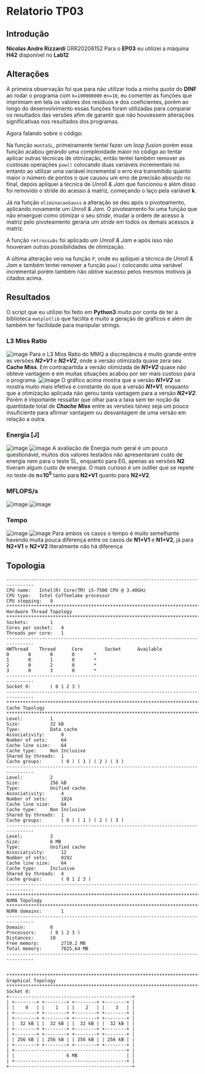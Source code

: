 # Relatorio TP03
## Introdução
**Nicolas Andre Rizzardi** GRR20206152
Para o **EP03** eu utilizei a máquina **H42** disponível no **Lab12**

## Alterações
A primeira observação foi que para não utilizar toda a minha *quota* do **DINF** ao rodar o programa com `k=100000000` e`n=10`, eu comentei as funções que imprimiam em tela os valores dos resíduos e dos coeficientes, porém ao longo do desenvolvimento essas funções foram utilizadas para comparar os resultados das versões afim de garantir que não houvessem alterações significativas nos resultados dos programas.

Agora falando sobre o código:

Na função `montaSL`, primeiramente tentei fazer um *loop fusion* porém essa função acabou gerando uma complexidade maior no código ao tentar aplicar outras técnicas de otimização, então tentei também remover as custosas operações `pow()` colocando duas variáveis incrementais no entanto ao utilizar uma variável incremental o erro era transmitido quanto maior o número de pontos o que causou um erro de precisão absurdo no final, depois apliquei a técnica de *Unroll & Jam* que funcionou e além disso foi removido o stride do acesso à matriz, começando o laço pela variável **k**.

Já na função `eliminacaoGauss` a alteração se deu após o pivoteamento, aplicando novamente um *Unroll & Jam*. O pivoteamento foi uma função que não enxerguei como otimizar o seu *stride*, mudar a ordem de acesso à matriz pelo pivoteamento geraria um *stride* em todos os demais acessos à matriz.

A função `retrossubs` foi aplicado um *Unroll & Jam* e após isso não houveram outras possibilidades de otimização.

A última alteração veio na função `P`, onde eu apliquei a técnica de *Unroll & Jam* e também tentei remover a função `pow()` colocando uma variável incremental porém também não obtive sucesso pelos mesmos motivos já citados acima.

## Resultados
O script que eu utilizei foi feito em **Python3** muito por conta de ter a biblioteca `matplotlib` que facilita e muito a geração de gráficos e além de também ter facilidade para manipular strings.
### L3 Miss Ratio
![image](./graficos/l3_miss_ratio_sl.jpg)
Para o L3 Miss Ratio do MMQ a discrepância é muito grande entre as versões ***N2+V1*** e ***N2+V2***, onde a versão otimizada quase zera seu **Cache Miss**. Em contrapartida a versão otimizada de ***N1+V2*** quase não obteve vantagem e em muitas situações acabou por ser mais custoso para o programa.
![image](./graficos/l3_miss_ratio_eg.jpg)
O gráfico acima mostra que a versão ***N1+V2*** se mostra muito mais efetiva e constante do que a versão ***N1+V1***, enquanto que a otimização aplicada não gerou tanta vantagem para a versão ***N2+V2***. Porém é importante ressaltar que olhar para a taxa sem ter noção da quantidade total de ***Chache Miss*** entre as versões talvez seja um pouco insuficiente para afirmar vantagem ou desvantagem de uma versão em relação a outra.

### Energia [J]
![image](./graficos/energy_eg.jpg)
![image](./graficos/energy_sl.jpg)
A avaliação de Energia num geral é um pouco questionável, muitos dos valores testados não apresentaram custo de energia nem para o teste SL, enquanto para EG, apenas as versões **N2** tiveram algum custo de energia. O mais curioso é um outlier que se repete no teste de **n=10<sup>5</sup>** tanto para **N2+V1** quanto para **N2+V2**.

### MFLOPS/s
![image](./graficos/flops_eg.jpg)
![image](./graficos/flops_sl.jpg)

### Tempo
![image](./graficos/tempo_eg.jpg)
![image](./graficos/tempo_sl.jpg)
Para ambos os casos o tempo é muito semelhante havendo muita pouca diferença entre os casos de **N1+V1** e **N1+V2**, já para **N2+V1** e **N2+V2** literalmente não há diferença



## Topologia
```
--------------------------------------------------------------------------------
CPU name:	Intel(R) Core(TM) i5-7500 CPU @ 3.40GHz
CPU type:	Intel Coffeelake processor
CPU stepping:	9
********************************************************************************
Hardware Thread Topology
********************************************************************************
Sockets:		1
Cores per socket:	4
Threads per core:	1
--------------------------------------------------------------------------------
HWThread	Thread		Core		Socket		Available
0		0		0		0		*
1		0		1		0		*
2		0		2		0		*
3		0		3		0		*
--------------------------------------------------------------------------------
Socket 0:		( 0 1 2 3 )
--------------------------------------------------------------------------------
********************************************************************************
Cache Topology
********************************************************************************
Level:			1
Size:			32 kB
Type:			Data cache
Associativity:		8
Number of sets:		64
Cache line size:	64
Cache type:		Non Inclusive
Shared by threads:	1
Cache groups:		( 0 ) ( 1 ) ( 2 ) ( 3 )
--------------------------------------------------------------------------------
Level:			2
Size:			256 kB
Type:			Unified cache
Associativity:		4
Number of sets:		1024
Cache line size:	64
Cache type:		Non Inclusive
Shared by threads:	1
Cache groups:		( 0 ) ( 1 ) ( 2 ) ( 3 )
--------------------------------------------------------------------------------
Level:			3
Size:			6 MB
Type:			Unified cache
Associativity:		12
Number of sets:		8192
Cache line size:	64
Cache type:		Inclusive
Shared by threads:	4
Cache groups:		( 0 1 2 3 )
--------------------------------------------------------------------------------
********************************************************************************
NUMA Topology
********************************************************************************
NUMA domains:		1
--------------------------------------------------------------------------------
Domain:			0
Processors:		( 0 1 2 3 )
Distances:		10
Free memory:		2710.2 MB
Total memory:		7825.64 MB
--------------------------------------------------------------------------------


********************************************************************************
Graphical Topology
********************************************************************************
Socket 0:
+---------------------------------------------+
| +--------+ +--------+ +--------+ +--------+ |
| |    0   | |    1   | |    2   | |    3   | |
| +--------+ +--------+ +--------+ +--------+ |
| +--------+ +--------+ +--------+ +--------+ |
| |  32 kB | |  32 kB | |  32 kB | |  32 kB | |
| +--------+ +--------+ +--------+ +--------+ |
| +--------+ +--------+ +--------+ +--------+ |
| | 256 kB | | 256 kB | | 256 kB | | 256 kB | |
| +--------+ +--------+ +--------+ +--------+ |
| +-----------------------------------------+ |
| |                   6 MB                  | |
| +-----------------------------------------+ |
+---------------------------------------------+


```